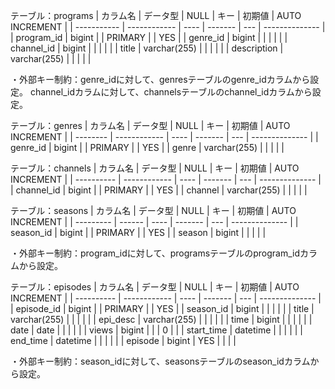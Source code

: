 
テーブル：programs
| カラム名        | データ型         | NULL | キー      | 初期値 | AUTO INCREMENT |
| ----------- | ------------ | ---- | ------- | --- | -------------- |
| program_id  | bigint       |      | PRIMARY |     | YES            |
| genre_id    | bigint       |      |         |     |                |
| channel_id  | bigint       |      |         |     |                |
| title       | varchar(255) |      |         |     |                |
| description | varchar(255) |      |         |     |                |

・外部キー制約：genre_idに対して、genresテーブルのgenre_idカラムから設定。 channel_idカラムに対して、channelsテーブルのchannel_idカラムから設定。

テーブル：genres
| カラム名     | データ型         | NULL | キー      | 初期値 | AUTO INCREMENT |
| -------- | ------------ | ---- | ------- | --- | -------------- |
| genre_id | bigint       |      | PRIMARY |     | YES            |
| genre    | varchar(255) |      |         |     |                |

テーブル：channels
| カラム名       | データ型         | NULL | キー      | 初期値 | AUTO INCREMENT |
| ---------- | ------------ | ---- | ------- | --- | -------------- |
| channel_id | bigint       |      | PRIMARY |     | YES            |
| channel    | varchar(255) |      |         |     |                |

テーブル：seasons
| カラム名      | データ型   | NULL | キー      | 初期値 | AUTO INCREMENT |
| --------- | ------ | ---- | ------- | --- | -------------- |
| season_id | bigint |      | PRIMARY |     | YES            |
| season    | bigint |      |         |     |                |

・外部キー制約：program_idに対して、programsテーブルのprogram_idカラムから設定。

テーブル：episodes
| カラム名       | データ型         | NULL | キー      | 初期値 | AUTO INCREMENT |
| ---------- | ------------ | ---- | ------- | --- | -------------- |
| episode_id | bigint       |      | PRIMARY |     | YES            |
| season_id  | bigint       |      |         |     |                |
| title      | varchar(255) |      |         |     |                |
| epi_desc   | varchar(255) |      |         |     |                |
| time       | bigint       |      |         |     |                |
| date       | date         |      |         |     |                |
| views      | bigint       |      |         | 0   |                |
| start_time | datetime     |      |         |     |                |
| end_time   | datetime     |      |         |     |                |
| episode    | bigint       | YES  |         |     |                |

・外部キー制約：season_idに対して、seasonsテーブルのseason_idカラムから設定。
